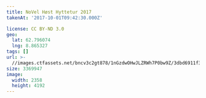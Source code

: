 ```yaml
---
title: NoVel Høst Hyttetur 2017
takenAt: '2017-10-01T09:42:30.000Z'

license: CC BY-ND 3.0
geo:
  lat: 62.796074
  lng: 8.865327
tags: []
url: >-
  //images.ctfassets.net/bncv3c2gt878/1nGzdwOHwJLZRWh7P0bw9Z/3dbd6911f3407bda8ca868a2da934f5f/novel-hst-hyttetur-2017_23585129648_o
size: 3369947
image:
  width: 2358
  height: 4192
---
```

